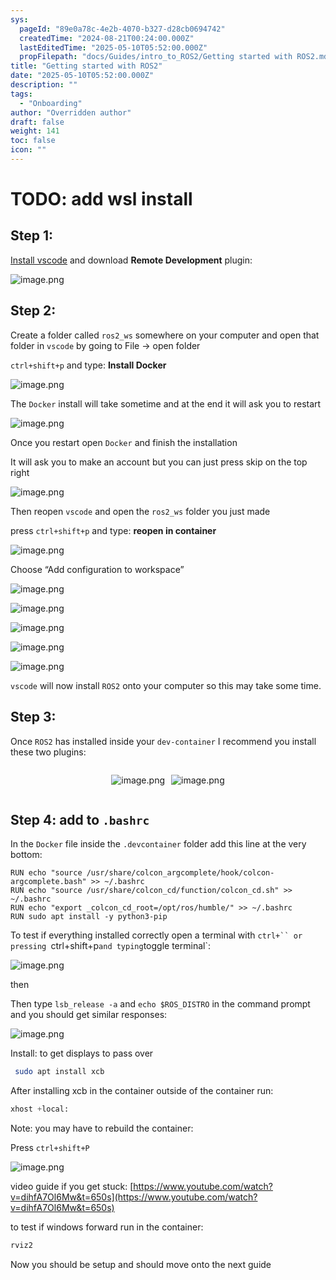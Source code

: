 ```yaml
---
sys:
  pageId: "89e0a78c-4e2b-4070-b327-d28cb0694742"
  createdTime: "2024-08-21T00:24:00.000Z"
  lastEditedTime: "2025-05-10T05:52:00.000Z"
  propFilepath: "docs/Guides/intro_to_ROS2/Getting started with ROS2.md"
title: "Getting started with ROS2"
date: "2025-05-10T05:52:00.000Z"
description: ""
tags:
  - "Onboarding"
author: "Overridden author"
draft: false
weight: 141
toc: false
icon: ""
---
```


# TODO: add wsl install

## Step 1:

[Install vscode](https://code.visualstudio.com/download) and download **Remote Development** plugin:

![image.png](https://prod-files-secure.s3.us-west-2.amazonaws.com/d518164a-d88e-44d1-a4ee-3adb3bd8bce0/efb52993-1881-4a40-b95e-6f020334f022/image.png?X-Amz-Algorithm=AWS4-HMAC-SHA256&X-Amz-Content-Sha256=UNSIGNED-PAYLOAD&X-Amz-Credential=ASIAZI2LB466VR3UWHYK%2F20250721%2Fus-west-2%2Fs3%2Faws4_request&X-Amz-Date=20250721T061523Z&X-Amz-Expires=3600&X-Amz-Security-Token=IQoJb3JpZ2luX2VjELX%2F%2F%2F%2F%2F%2F%2F%2F%2F%2FwEaCXVzLXdlc3QtMiJGMEQCIGcw1cGRE6gtGIR%2BVJgKTKCu3otzPfd9%2FOWpepn45r2IAiAI3fFaI84qCUf%2BQLEdO8CYWXJwvbcXrEfSbvmJwjdXaSqIBAjO%2F%2F%2F%2F%2F%2F%2F%2F%2F%2F8BEAAaDDYzNzQyMzE4MzgwNSIMvgeu8kx3o36PF6PjKtwDjHL%2F7zW07EqhhEUv4Sa5HApgVL1xE1H6AFaRXEktgBCArdKGV%2F3QzjL9%2BCnAWFTGFx1ifYo8ZRFQD8haG10t5w61DF9MZtdSTf4yTiIo8bk0Msv1zPwLHbvbnLX2yZCCyz7J5%2FaYqUxSeXaHe5jZShYxDbay66Tns7cqd2MO6CKLgpHvVd3qmEDGdTKXctIk8RA%2B4VNZlCWbuvFEJmcwRyaPQvfMrv5WKMWCRICYLMQuoHJ9tDEBLDZSf3VT1T6w91N%2BvD3Gof9e4GSLrUnalh1uckgmywkigCZ479jbsbOaMT4ZnfPpHjMia0TRDAz%2BXSJvTmGmy9G1HIJ0g7YbQG%2BsX2rVUrAT3H75PWHr6L0hopAx1bTltgZJ8IHQGAwVaAMJ14Ev4SZ%2BwcbJv3bsWOJP9vF42HtZRQ3gt%2B%2FB07R3qAOygqk8boufMUZvSU%2F1uW%2ByFwLQWGxTzb7HDvAAFh7laCnO8a4rnIN8DYRVRda2fFelz%2FhUUEKq2pzPDDXTxe7BO5AdIfm6J32daS4eU8x4IAI%2BLqAbSH22tKK9Ugbq75ziYNttvWRCZKdb3eKIlWtHaETV0I5rLwLTWCWXMyZJOmfnSwKC5o9XXZJVhr3xVEFDHRBAFMxXPBswtZP3wwY6pgE7OdVqthSuKw0ntDrMkfBtBG9%2ByY2njEWO55Hql9bvEfsiUJQdtDwjEy8BH7HKP73HaVFwAwsiP5IVIkNrYwsD7pqPfsH3NC9jXBH3LDlI7SOrGFoyeLTg%2Fiots0qEEsYocXwridsEQHfnvhtDgDfJPT7UHeZPMRDlMJf0aNeTSU8k4DH7afGfNBwT67Ey2YdRYK2b2OXsJu7%2FqZKjpJvP4Mj8u8%2Bj&X-Amz-Signature=ec81d352e6f9e6d6ec10159fef5e58607bf82a7b599dd033cf13800e56af86fd&X-Amz-SignedHeaders=host&x-amz-checksum-mode=ENABLED&x-id=GetObject)

## Step 2:

Create a folder called `ros2_ws` somewhere on your computer and open that folder in `vscode` by going to File → open folder 

`ctrl+shift+p` and type: **Install Docker**

![image.png](https://prod-files-secure.s3.us-west-2.amazonaws.com/d518164a-d88e-44d1-a4ee-3adb3bd8bce0/2269dc0e-1cd5-47ff-bceb-c04ad9b2eab0/image.png?X-Amz-Algorithm=AWS4-HMAC-SHA256&X-Amz-Content-Sha256=UNSIGNED-PAYLOAD&X-Amz-Credential=ASIAZI2LB466VR3UWHYK%2F20250721%2Fus-west-2%2Fs3%2Faws4_request&X-Amz-Date=20250721T061523Z&X-Amz-Expires=3600&X-Amz-Security-Token=IQoJb3JpZ2luX2VjELX%2F%2F%2F%2F%2F%2F%2F%2F%2F%2FwEaCXVzLXdlc3QtMiJGMEQCIGcw1cGRE6gtGIR%2BVJgKTKCu3otzPfd9%2FOWpepn45r2IAiAI3fFaI84qCUf%2BQLEdO8CYWXJwvbcXrEfSbvmJwjdXaSqIBAjO%2F%2F%2F%2F%2F%2F%2F%2F%2F%2F8BEAAaDDYzNzQyMzE4MzgwNSIMvgeu8kx3o36PF6PjKtwDjHL%2F7zW07EqhhEUv4Sa5HApgVL1xE1H6AFaRXEktgBCArdKGV%2F3QzjL9%2BCnAWFTGFx1ifYo8ZRFQD8haG10t5w61DF9MZtdSTf4yTiIo8bk0Msv1zPwLHbvbnLX2yZCCyz7J5%2FaYqUxSeXaHe5jZShYxDbay66Tns7cqd2MO6CKLgpHvVd3qmEDGdTKXctIk8RA%2B4VNZlCWbuvFEJmcwRyaPQvfMrv5WKMWCRICYLMQuoHJ9tDEBLDZSf3VT1T6w91N%2BvD3Gof9e4GSLrUnalh1uckgmywkigCZ479jbsbOaMT4ZnfPpHjMia0TRDAz%2BXSJvTmGmy9G1HIJ0g7YbQG%2BsX2rVUrAT3H75PWHr6L0hopAx1bTltgZJ8IHQGAwVaAMJ14Ev4SZ%2BwcbJv3bsWOJP9vF42HtZRQ3gt%2B%2FB07R3qAOygqk8boufMUZvSU%2F1uW%2ByFwLQWGxTzb7HDvAAFh7laCnO8a4rnIN8DYRVRda2fFelz%2FhUUEKq2pzPDDXTxe7BO5AdIfm6J32daS4eU8x4IAI%2BLqAbSH22tKK9Ugbq75ziYNttvWRCZKdb3eKIlWtHaETV0I5rLwLTWCWXMyZJOmfnSwKC5o9XXZJVhr3xVEFDHRBAFMxXPBswtZP3wwY6pgE7OdVqthSuKw0ntDrMkfBtBG9%2ByY2njEWO55Hql9bvEfsiUJQdtDwjEy8BH7HKP73HaVFwAwsiP5IVIkNrYwsD7pqPfsH3NC9jXBH3LDlI7SOrGFoyeLTg%2Fiots0qEEsYocXwridsEQHfnvhtDgDfJPT7UHeZPMRDlMJf0aNeTSU8k4DH7afGfNBwT67Ey2YdRYK2b2OXsJu7%2FqZKjpJvP4Mj8u8%2Bj&X-Amz-Signature=178bc8e3d03e011dbd3259259bf09801ed193c36ac34678f04d50c7f0fe8432b&X-Amz-SignedHeaders=host&x-amz-checksum-mode=ENABLED&x-id=GetObject)

The `Docker` install will take sometime and at the end it will ask you to restart

![image.png](https://prod-files-secure.s3.us-west-2.amazonaws.com/d518164a-d88e-44d1-a4ee-3adb3bd8bce0/ed233f78-be33-4b1f-b89c-9c346c0e961e/image.png?X-Amz-Algorithm=AWS4-HMAC-SHA256&X-Amz-Content-Sha256=UNSIGNED-PAYLOAD&X-Amz-Credential=ASIAZI2LB466VR3UWHYK%2F20250721%2Fus-west-2%2Fs3%2Faws4_request&X-Amz-Date=20250721T061523Z&X-Amz-Expires=3600&X-Amz-Security-Token=IQoJb3JpZ2luX2VjELX%2F%2F%2F%2F%2F%2F%2F%2F%2F%2FwEaCXVzLXdlc3QtMiJGMEQCIGcw1cGRE6gtGIR%2BVJgKTKCu3otzPfd9%2FOWpepn45r2IAiAI3fFaI84qCUf%2BQLEdO8CYWXJwvbcXrEfSbvmJwjdXaSqIBAjO%2F%2F%2F%2F%2F%2F%2F%2F%2F%2F8BEAAaDDYzNzQyMzE4MzgwNSIMvgeu8kx3o36PF6PjKtwDjHL%2F7zW07EqhhEUv4Sa5HApgVL1xE1H6AFaRXEktgBCArdKGV%2F3QzjL9%2BCnAWFTGFx1ifYo8ZRFQD8haG10t5w61DF9MZtdSTf4yTiIo8bk0Msv1zPwLHbvbnLX2yZCCyz7J5%2FaYqUxSeXaHe5jZShYxDbay66Tns7cqd2MO6CKLgpHvVd3qmEDGdTKXctIk8RA%2B4VNZlCWbuvFEJmcwRyaPQvfMrv5WKMWCRICYLMQuoHJ9tDEBLDZSf3VT1T6w91N%2BvD3Gof9e4GSLrUnalh1uckgmywkigCZ479jbsbOaMT4ZnfPpHjMia0TRDAz%2BXSJvTmGmy9G1HIJ0g7YbQG%2BsX2rVUrAT3H75PWHr6L0hopAx1bTltgZJ8IHQGAwVaAMJ14Ev4SZ%2BwcbJv3bsWOJP9vF42HtZRQ3gt%2B%2FB07R3qAOygqk8boufMUZvSU%2F1uW%2ByFwLQWGxTzb7HDvAAFh7laCnO8a4rnIN8DYRVRda2fFelz%2FhUUEKq2pzPDDXTxe7BO5AdIfm6J32daS4eU8x4IAI%2BLqAbSH22tKK9Ugbq75ziYNttvWRCZKdb3eKIlWtHaETV0I5rLwLTWCWXMyZJOmfnSwKC5o9XXZJVhr3xVEFDHRBAFMxXPBswtZP3wwY6pgE7OdVqthSuKw0ntDrMkfBtBG9%2ByY2njEWO55Hql9bvEfsiUJQdtDwjEy8BH7HKP73HaVFwAwsiP5IVIkNrYwsD7pqPfsH3NC9jXBH3LDlI7SOrGFoyeLTg%2Fiots0qEEsYocXwridsEQHfnvhtDgDfJPT7UHeZPMRDlMJf0aNeTSU8k4DH7afGfNBwT67Ey2YdRYK2b2OXsJu7%2FqZKjpJvP4Mj8u8%2Bj&X-Amz-Signature=8f2ad0bcc660d744099c4cc06993d6ef1eeae4413359a9b779874afa6cf3f865&X-Amz-SignedHeaders=host&x-amz-checksum-mode=ENABLED&x-id=GetObject)

Once you restart open `Docker` and finish the installation

It will ask you to make an account but you can just press skip on the top right

![image.png](https://prod-files-secure.s3.us-west-2.amazonaws.com/d518164a-d88e-44d1-a4ee-3adb3bd8bce0/21010ad9-1659-4fd9-9f59-9932a09b2a3d/image.png?X-Amz-Algorithm=AWS4-HMAC-SHA256&X-Amz-Content-Sha256=UNSIGNED-PAYLOAD&X-Amz-Credential=ASIAZI2LB466VR3UWHYK%2F20250721%2Fus-west-2%2Fs3%2Faws4_request&X-Amz-Date=20250721T061523Z&X-Amz-Expires=3600&X-Amz-Security-Token=IQoJb3JpZ2luX2VjELX%2F%2F%2F%2F%2F%2F%2F%2F%2F%2FwEaCXVzLXdlc3QtMiJGMEQCIGcw1cGRE6gtGIR%2BVJgKTKCu3otzPfd9%2FOWpepn45r2IAiAI3fFaI84qCUf%2BQLEdO8CYWXJwvbcXrEfSbvmJwjdXaSqIBAjO%2F%2F%2F%2F%2F%2F%2F%2F%2F%2F8BEAAaDDYzNzQyMzE4MzgwNSIMvgeu8kx3o36PF6PjKtwDjHL%2F7zW07EqhhEUv4Sa5HApgVL1xE1H6AFaRXEktgBCArdKGV%2F3QzjL9%2BCnAWFTGFx1ifYo8ZRFQD8haG10t5w61DF9MZtdSTf4yTiIo8bk0Msv1zPwLHbvbnLX2yZCCyz7J5%2FaYqUxSeXaHe5jZShYxDbay66Tns7cqd2MO6CKLgpHvVd3qmEDGdTKXctIk8RA%2B4VNZlCWbuvFEJmcwRyaPQvfMrv5WKMWCRICYLMQuoHJ9tDEBLDZSf3VT1T6w91N%2BvD3Gof9e4GSLrUnalh1uckgmywkigCZ479jbsbOaMT4ZnfPpHjMia0TRDAz%2BXSJvTmGmy9G1HIJ0g7YbQG%2BsX2rVUrAT3H75PWHr6L0hopAx1bTltgZJ8IHQGAwVaAMJ14Ev4SZ%2BwcbJv3bsWOJP9vF42HtZRQ3gt%2B%2FB07R3qAOygqk8boufMUZvSU%2F1uW%2ByFwLQWGxTzb7HDvAAFh7laCnO8a4rnIN8DYRVRda2fFelz%2FhUUEKq2pzPDDXTxe7BO5AdIfm6J32daS4eU8x4IAI%2BLqAbSH22tKK9Ugbq75ziYNttvWRCZKdb3eKIlWtHaETV0I5rLwLTWCWXMyZJOmfnSwKC5o9XXZJVhr3xVEFDHRBAFMxXPBswtZP3wwY6pgE7OdVqthSuKw0ntDrMkfBtBG9%2ByY2njEWO55Hql9bvEfsiUJQdtDwjEy8BH7HKP73HaVFwAwsiP5IVIkNrYwsD7pqPfsH3NC9jXBH3LDlI7SOrGFoyeLTg%2Fiots0qEEsYocXwridsEQHfnvhtDgDfJPT7UHeZPMRDlMJf0aNeTSU8k4DH7afGfNBwT67Ey2YdRYK2b2OXsJu7%2FqZKjpJvP4Mj8u8%2Bj&X-Amz-Signature=8390408de0f4ae1ae387ac55b4e08a1a208530c9d9fa3d77972cdd4a2e28f7f9&X-Amz-SignedHeaders=host&x-amz-checksum-mode=ENABLED&x-id=GetObject)

Then reopen `vscode` and open the `ros2_ws` folder you just made

press `ctrl+shift+p` and type: **reopen in container**

![image.png](https://prod-files-secure.s3.us-west-2.amazonaws.com/d518164a-d88e-44d1-a4ee-3adb3bd8bce0/4e93b8c2-41ad-488c-8095-c74205196118/image.png?X-Amz-Algorithm=AWS4-HMAC-SHA256&X-Amz-Content-Sha256=UNSIGNED-PAYLOAD&X-Amz-Credential=ASIAZI2LB466VR3UWHYK%2F20250721%2Fus-west-2%2Fs3%2Faws4_request&X-Amz-Date=20250721T061523Z&X-Amz-Expires=3600&X-Amz-Security-Token=IQoJb3JpZ2luX2VjELX%2F%2F%2F%2F%2F%2F%2F%2F%2F%2FwEaCXVzLXdlc3QtMiJGMEQCIGcw1cGRE6gtGIR%2BVJgKTKCu3otzPfd9%2FOWpepn45r2IAiAI3fFaI84qCUf%2BQLEdO8CYWXJwvbcXrEfSbvmJwjdXaSqIBAjO%2F%2F%2F%2F%2F%2F%2F%2F%2F%2F8BEAAaDDYzNzQyMzE4MzgwNSIMvgeu8kx3o36PF6PjKtwDjHL%2F7zW07EqhhEUv4Sa5HApgVL1xE1H6AFaRXEktgBCArdKGV%2F3QzjL9%2BCnAWFTGFx1ifYo8ZRFQD8haG10t5w61DF9MZtdSTf4yTiIo8bk0Msv1zPwLHbvbnLX2yZCCyz7J5%2FaYqUxSeXaHe5jZShYxDbay66Tns7cqd2MO6CKLgpHvVd3qmEDGdTKXctIk8RA%2B4VNZlCWbuvFEJmcwRyaPQvfMrv5WKMWCRICYLMQuoHJ9tDEBLDZSf3VT1T6w91N%2BvD3Gof9e4GSLrUnalh1uckgmywkigCZ479jbsbOaMT4ZnfPpHjMia0TRDAz%2BXSJvTmGmy9G1HIJ0g7YbQG%2BsX2rVUrAT3H75PWHr6L0hopAx1bTltgZJ8IHQGAwVaAMJ14Ev4SZ%2BwcbJv3bsWOJP9vF42HtZRQ3gt%2B%2FB07R3qAOygqk8boufMUZvSU%2F1uW%2ByFwLQWGxTzb7HDvAAFh7laCnO8a4rnIN8DYRVRda2fFelz%2FhUUEKq2pzPDDXTxe7BO5AdIfm6J32daS4eU8x4IAI%2BLqAbSH22tKK9Ugbq75ziYNttvWRCZKdb3eKIlWtHaETV0I5rLwLTWCWXMyZJOmfnSwKC5o9XXZJVhr3xVEFDHRBAFMxXPBswtZP3wwY6pgE7OdVqthSuKw0ntDrMkfBtBG9%2ByY2njEWO55Hql9bvEfsiUJQdtDwjEy8BH7HKP73HaVFwAwsiP5IVIkNrYwsD7pqPfsH3NC9jXBH3LDlI7SOrGFoyeLTg%2Fiots0qEEsYocXwridsEQHfnvhtDgDfJPT7UHeZPMRDlMJf0aNeTSU8k4DH7afGfNBwT67Ey2YdRYK2b2OXsJu7%2FqZKjpJvP4Mj8u8%2Bj&X-Amz-Signature=2b62e34f8c29bcde83e60ca3bc96b631756eb73561ae109e4a5c5c563170a242&X-Amz-SignedHeaders=host&x-amz-checksum-mode=ENABLED&x-id=GetObject)

Choose “Add configuration to workspace”

![image.png](https://prod-files-secure.s3.us-west-2.amazonaws.com/d518164a-d88e-44d1-a4ee-3adb3bd8bce0/9560b282-5060-4989-ba37-97e7b2c22476/image.png?X-Amz-Algorithm=AWS4-HMAC-SHA256&X-Amz-Content-Sha256=UNSIGNED-PAYLOAD&X-Amz-Credential=ASIAZI2LB466VR3UWHYK%2F20250721%2Fus-west-2%2Fs3%2Faws4_request&X-Amz-Date=20250721T061523Z&X-Amz-Expires=3600&X-Amz-Security-Token=IQoJb3JpZ2luX2VjELX%2F%2F%2F%2F%2F%2F%2F%2F%2F%2FwEaCXVzLXdlc3QtMiJGMEQCIGcw1cGRE6gtGIR%2BVJgKTKCu3otzPfd9%2FOWpepn45r2IAiAI3fFaI84qCUf%2BQLEdO8CYWXJwvbcXrEfSbvmJwjdXaSqIBAjO%2F%2F%2F%2F%2F%2F%2F%2F%2F%2F8BEAAaDDYzNzQyMzE4MzgwNSIMvgeu8kx3o36PF6PjKtwDjHL%2F7zW07EqhhEUv4Sa5HApgVL1xE1H6AFaRXEktgBCArdKGV%2F3QzjL9%2BCnAWFTGFx1ifYo8ZRFQD8haG10t5w61DF9MZtdSTf4yTiIo8bk0Msv1zPwLHbvbnLX2yZCCyz7J5%2FaYqUxSeXaHe5jZShYxDbay66Tns7cqd2MO6CKLgpHvVd3qmEDGdTKXctIk8RA%2B4VNZlCWbuvFEJmcwRyaPQvfMrv5WKMWCRICYLMQuoHJ9tDEBLDZSf3VT1T6w91N%2BvD3Gof9e4GSLrUnalh1uckgmywkigCZ479jbsbOaMT4ZnfPpHjMia0TRDAz%2BXSJvTmGmy9G1HIJ0g7YbQG%2BsX2rVUrAT3H75PWHr6L0hopAx1bTltgZJ8IHQGAwVaAMJ14Ev4SZ%2BwcbJv3bsWOJP9vF42HtZRQ3gt%2B%2FB07R3qAOygqk8boufMUZvSU%2F1uW%2ByFwLQWGxTzb7HDvAAFh7laCnO8a4rnIN8DYRVRda2fFelz%2FhUUEKq2pzPDDXTxe7BO5AdIfm6J32daS4eU8x4IAI%2BLqAbSH22tKK9Ugbq75ziYNttvWRCZKdb3eKIlWtHaETV0I5rLwLTWCWXMyZJOmfnSwKC5o9XXZJVhr3xVEFDHRBAFMxXPBswtZP3wwY6pgE7OdVqthSuKw0ntDrMkfBtBG9%2ByY2njEWO55Hql9bvEfsiUJQdtDwjEy8BH7HKP73HaVFwAwsiP5IVIkNrYwsD7pqPfsH3NC9jXBH3LDlI7SOrGFoyeLTg%2Fiots0qEEsYocXwridsEQHfnvhtDgDfJPT7UHeZPMRDlMJf0aNeTSU8k4DH7afGfNBwT67Ey2YdRYK2b2OXsJu7%2FqZKjpJvP4Mj8u8%2Bj&X-Amz-Signature=85b5874135c9becad78dc0c309c57cf54f30eac810fc060a401088c51f3dc677&X-Amz-SignedHeaders=host&x-amz-checksum-mode=ENABLED&x-id=GetObject)

![image.png](https://prod-files-secure.s3.us-west-2.amazonaws.com/d518164a-d88e-44d1-a4ee-3adb3bd8bce0/2ee63f81-886b-48e8-a553-dc6e5eac99e4/image.png?X-Amz-Algorithm=AWS4-HMAC-SHA256&X-Amz-Content-Sha256=UNSIGNED-PAYLOAD&X-Amz-Credential=ASIAZI2LB466VR3UWHYK%2F20250721%2Fus-west-2%2Fs3%2Faws4_request&X-Amz-Date=20250721T061523Z&X-Amz-Expires=3600&X-Amz-Security-Token=IQoJb3JpZ2luX2VjELX%2F%2F%2F%2F%2F%2F%2F%2F%2F%2FwEaCXVzLXdlc3QtMiJGMEQCIGcw1cGRE6gtGIR%2BVJgKTKCu3otzPfd9%2FOWpepn45r2IAiAI3fFaI84qCUf%2BQLEdO8CYWXJwvbcXrEfSbvmJwjdXaSqIBAjO%2F%2F%2F%2F%2F%2F%2F%2F%2F%2F8BEAAaDDYzNzQyMzE4MzgwNSIMvgeu8kx3o36PF6PjKtwDjHL%2F7zW07EqhhEUv4Sa5HApgVL1xE1H6AFaRXEktgBCArdKGV%2F3QzjL9%2BCnAWFTGFx1ifYo8ZRFQD8haG10t5w61DF9MZtdSTf4yTiIo8bk0Msv1zPwLHbvbnLX2yZCCyz7J5%2FaYqUxSeXaHe5jZShYxDbay66Tns7cqd2MO6CKLgpHvVd3qmEDGdTKXctIk8RA%2B4VNZlCWbuvFEJmcwRyaPQvfMrv5WKMWCRICYLMQuoHJ9tDEBLDZSf3VT1T6w91N%2BvD3Gof9e4GSLrUnalh1uckgmywkigCZ479jbsbOaMT4ZnfPpHjMia0TRDAz%2BXSJvTmGmy9G1HIJ0g7YbQG%2BsX2rVUrAT3H75PWHr6L0hopAx1bTltgZJ8IHQGAwVaAMJ14Ev4SZ%2BwcbJv3bsWOJP9vF42HtZRQ3gt%2B%2FB07R3qAOygqk8boufMUZvSU%2F1uW%2ByFwLQWGxTzb7HDvAAFh7laCnO8a4rnIN8DYRVRda2fFelz%2FhUUEKq2pzPDDXTxe7BO5AdIfm6J32daS4eU8x4IAI%2BLqAbSH22tKK9Ugbq75ziYNttvWRCZKdb3eKIlWtHaETV0I5rLwLTWCWXMyZJOmfnSwKC5o9XXZJVhr3xVEFDHRBAFMxXPBswtZP3wwY6pgE7OdVqthSuKw0ntDrMkfBtBG9%2ByY2njEWO55Hql9bvEfsiUJQdtDwjEy8BH7HKP73HaVFwAwsiP5IVIkNrYwsD7pqPfsH3NC9jXBH3LDlI7SOrGFoyeLTg%2Fiots0qEEsYocXwridsEQHfnvhtDgDfJPT7UHeZPMRDlMJf0aNeTSU8k4DH7afGfNBwT67Ey2YdRYK2b2OXsJu7%2FqZKjpJvP4Mj8u8%2Bj&X-Amz-Signature=9b5a94099f8515c2d907381927a9d0d15c2b2114fa9e9df590416c9f9d755efb&X-Amz-SignedHeaders=host&x-amz-checksum-mode=ENABLED&x-id=GetObject)

![image.png](https://prod-files-secure.s3.us-west-2.amazonaws.com/d518164a-d88e-44d1-a4ee-3adb3bd8bce0/ae1580b2-b048-407e-aed9-b584224a7a04/image.png?X-Amz-Algorithm=AWS4-HMAC-SHA256&X-Amz-Content-Sha256=UNSIGNED-PAYLOAD&X-Amz-Credential=ASIAZI2LB466VR3UWHYK%2F20250721%2Fus-west-2%2Fs3%2Faws4_request&X-Amz-Date=20250721T061523Z&X-Amz-Expires=3600&X-Amz-Security-Token=IQoJb3JpZ2luX2VjELX%2F%2F%2F%2F%2F%2F%2F%2F%2F%2FwEaCXVzLXdlc3QtMiJGMEQCIGcw1cGRE6gtGIR%2BVJgKTKCu3otzPfd9%2FOWpepn45r2IAiAI3fFaI84qCUf%2BQLEdO8CYWXJwvbcXrEfSbvmJwjdXaSqIBAjO%2F%2F%2F%2F%2F%2F%2F%2F%2F%2F8BEAAaDDYzNzQyMzE4MzgwNSIMvgeu8kx3o36PF6PjKtwDjHL%2F7zW07EqhhEUv4Sa5HApgVL1xE1H6AFaRXEktgBCArdKGV%2F3QzjL9%2BCnAWFTGFx1ifYo8ZRFQD8haG10t5w61DF9MZtdSTf4yTiIo8bk0Msv1zPwLHbvbnLX2yZCCyz7J5%2FaYqUxSeXaHe5jZShYxDbay66Tns7cqd2MO6CKLgpHvVd3qmEDGdTKXctIk8RA%2B4VNZlCWbuvFEJmcwRyaPQvfMrv5WKMWCRICYLMQuoHJ9tDEBLDZSf3VT1T6w91N%2BvD3Gof9e4GSLrUnalh1uckgmywkigCZ479jbsbOaMT4ZnfPpHjMia0TRDAz%2BXSJvTmGmy9G1HIJ0g7YbQG%2BsX2rVUrAT3H75PWHr6L0hopAx1bTltgZJ8IHQGAwVaAMJ14Ev4SZ%2BwcbJv3bsWOJP9vF42HtZRQ3gt%2B%2FB07R3qAOygqk8boufMUZvSU%2F1uW%2ByFwLQWGxTzb7HDvAAFh7laCnO8a4rnIN8DYRVRda2fFelz%2FhUUEKq2pzPDDXTxe7BO5AdIfm6J32daS4eU8x4IAI%2BLqAbSH22tKK9Ugbq75ziYNttvWRCZKdb3eKIlWtHaETV0I5rLwLTWCWXMyZJOmfnSwKC5o9XXZJVhr3xVEFDHRBAFMxXPBswtZP3wwY6pgE7OdVqthSuKw0ntDrMkfBtBG9%2ByY2njEWO55Hql9bvEfsiUJQdtDwjEy8BH7HKP73HaVFwAwsiP5IVIkNrYwsD7pqPfsH3NC9jXBH3LDlI7SOrGFoyeLTg%2Fiots0qEEsYocXwridsEQHfnvhtDgDfJPT7UHeZPMRDlMJf0aNeTSU8k4DH7afGfNBwT67Ey2YdRYK2b2OXsJu7%2FqZKjpJvP4Mj8u8%2Bj&X-Amz-Signature=bc081e22621e3abc8526edefb43dab461747481c33e6d953856f35b9147e4d40&X-Amz-SignedHeaders=host&x-amz-checksum-mode=ENABLED&x-id=GetObject)

![image.png](https://prod-files-secure.s3.us-west-2.amazonaws.com/d518164a-d88e-44d1-a4ee-3adb3bd8bce0/53255b28-f75e-430f-b9e3-c0ac8577e42b/image.png?X-Amz-Algorithm=AWS4-HMAC-SHA256&X-Amz-Content-Sha256=UNSIGNED-PAYLOAD&X-Amz-Credential=ASIAZI2LB466VR3UWHYK%2F20250721%2Fus-west-2%2Fs3%2Faws4_request&X-Amz-Date=20250721T061523Z&X-Amz-Expires=3600&X-Amz-Security-Token=IQoJb3JpZ2luX2VjELX%2F%2F%2F%2F%2F%2F%2F%2F%2F%2FwEaCXVzLXdlc3QtMiJGMEQCIGcw1cGRE6gtGIR%2BVJgKTKCu3otzPfd9%2FOWpepn45r2IAiAI3fFaI84qCUf%2BQLEdO8CYWXJwvbcXrEfSbvmJwjdXaSqIBAjO%2F%2F%2F%2F%2F%2F%2F%2F%2F%2F8BEAAaDDYzNzQyMzE4MzgwNSIMvgeu8kx3o36PF6PjKtwDjHL%2F7zW07EqhhEUv4Sa5HApgVL1xE1H6AFaRXEktgBCArdKGV%2F3QzjL9%2BCnAWFTGFx1ifYo8ZRFQD8haG10t5w61DF9MZtdSTf4yTiIo8bk0Msv1zPwLHbvbnLX2yZCCyz7J5%2FaYqUxSeXaHe5jZShYxDbay66Tns7cqd2MO6CKLgpHvVd3qmEDGdTKXctIk8RA%2B4VNZlCWbuvFEJmcwRyaPQvfMrv5WKMWCRICYLMQuoHJ9tDEBLDZSf3VT1T6w91N%2BvD3Gof9e4GSLrUnalh1uckgmywkigCZ479jbsbOaMT4ZnfPpHjMia0TRDAz%2BXSJvTmGmy9G1HIJ0g7YbQG%2BsX2rVUrAT3H75PWHr6L0hopAx1bTltgZJ8IHQGAwVaAMJ14Ev4SZ%2BwcbJv3bsWOJP9vF42HtZRQ3gt%2B%2FB07R3qAOygqk8boufMUZvSU%2F1uW%2ByFwLQWGxTzb7HDvAAFh7laCnO8a4rnIN8DYRVRda2fFelz%2FhUUEKq2pzPDDXTxe7BO5AdIfm6J32daS4eU8x4IAI%2BLqAbSH22tKK9Ugbq75ziYNttvWRCZKdb3eKIlWtHaETV0I5rLwLTWCWXMyZJOmfnSwKC5o9XXZJVhr3xVEFDHRBAFMxXPBswtZP3wwY6pgE7OdVqthSuKw0ntDrMkfBtBG9%2ByY2njEWO55Hql9bvEfsiUJQdtDwjEy8BH7HKP73HaVFwAwsiP5IVIkNrYwsD7pqPfsH3NC9jXBH3LDlI7SOrGFoyeLTg%2Fiots0qEEsYocXwridsEQHfnvhtDgDfJPT7UHeZPMRDlMJf0aNeTSU8k4DH7afGfNBwT67Ey2YdRYK2b2OXsJu7%2FqZKjpJvP4Mj8u8%2Bj&X-Amz-Signature=bd012503dbb96ad4e107234cf2b442058f689542617f95048b22a7cfba971a79&X-Amz-SignedHeaders=host&x-amz-checksum-mode=ENABLED&x-id=GetObject)

![image.png](https://prod-files-secure.s3.us-west-2.amazonaws.com/d518164a-d88e-44d1-a4ee-3adb3bd8bce0/7c562767-5af9-4ffb-97d1-327bcdf4ee00/image.png?X-Amz-Algorithm=AWS4-HMAC-SHA256&X-Amz-Content-Sha256=UNSIGNED-PAYLOAD&X-Amz-Credential=ASIAZI2LB466VR3UWHYK%2F20250721%2Fus-west-2%2Fs3%2Faws4_request&X-Amz-Date=20250721T061523Z&X-Amz-Expires=3600&X-Amz-Security-Token=IQoJb3JpZ2luX2VjELX%2F%2F%2F%2F%2F%2F%2F%2F%2F%2FwEaCXVzLXdlc3QtMiJGMEQCIGcw1cGRE6gtGIR%2BVJgKTKCu3otzPfd9%2FOWpepn45r2IAiAI3fFaI84qCUf%2BQLEdO8CYWXJwvbcXrEfSbvmJwjdXaSqIBAjO%2F%2F%2F%2F%2F%2F%2F%2F%2F%2F8BEAAaDDYzNzQyMzE4MzgwNSIMvgeu8kx3o36PF6PjKtwDjHL%2F7zW07EqhhEUv4Sa5HApgVL1xE1H6AFaRXEktgBCArdKGV%2F3QzjL9%2BCnAWFTGFx1ifYo8ZRFQD8haG10t5w61DF9MZtdSTf4yTiIo8bk0Msv1zPwLHbvbnLX2yZCCyz7J5%2FaYqUxSeXaHe5jZShYxDbay66Tns7cqd2MO6CKLgpHvVd3qmEDGdTKXctIk8RA%2B4VNZlCWbuvFEJmcwRyaPQvfMrv5WKMWCRICYLMQuoHJ9tDEBLDZSf3VT1T6w91N%2BvD3Gof9e4GSLrUnalh1uckgmywkigCZ479jbsbOaMT4ZnfPpHjMia0TRDAz%2BXSJvTmGmy9G1HIJ0g7YbQG%2BsX2rVUrAT3H75PWHr6L0hopAx1bTltgZJ8IHQGAwVaAMJ14Ev4SZ%2BwcbJv3bsWOJP9vF42HtZRQ3gt%2B%2FB07R3qAOygqk8boufMUZvSU%2F1uW%2ByFwLQWGxTzb7HDvAAFh7laCnO8a4rnIN8DYRVRda2fFelz%2FhUUEKq2pzPDDXTxe7BO5AdIfm6J32daS4eU8x4IAI%2BLqAbSH22tKK9Ugbq75ziYNttvWRCZKdb3eKIlWtHaETV0I5rLwLTWCWXMyZJOmfnSwKC5o9XXZJVhr3xVEFDHRBAFMxXPBswtZP3wwY6pgE7OdVqthSuKw0ntDrMkfBtBG9%2ByY2njEWO55Hql9bvEfsiUJQdtDwjEy8BH7HKP73HaVFwAwsiP5IVIkNrYwsD7pqPfsH3NC9jXBH3LDlI7SOrGFoyeLTg%2Fiots0qEEsYocXwridsEQHfnvhtDgDfJPT7UHeZPMRDlMJf0aNeTSU8k4DH7afGfNBwT67Ey2YdRYK2b2OXsJu7%2FqZKjpJvP4Mj8u8%2Bj&X-Amz-Signature=9c2d61e122ded1a9372ac319c0d46f12d8a313bc4a35ddde79e4d8bcc77345b4&X-Amz-SignedHeaders=host&x-amz-checksum-mode=ENABLED&x-id=GetObject)

`vscode` will now install `ROS2` onto your computer so this may take some time.

## Step 3:

Once `ROS2` has installed inside your `dev-container` I recommend you install these two plugins:

<div style="display: flex;flex-direction: row; column-gap:10px; max-width: 630px;justify-content: center;">
<div>

![image.png](https://prod-files-secure.s3.us-west-2.amazonaws.com/d518164a-d88e-44d1-a4ee-3adb3bd8bce0/3fc3d550-5a54-4ba1-ba6b-faa01cdb7369/image.png?X-Amz-Algorithm=AWS4-HMAC-SHA256&X-Amz-Content-Sha256=UNSIGNED-PAYLOAD&X-Amz-Credential=ASIAZI2LB466VFS24IOR%2F20250721%2Fus-west-2%2Fs3%2Faws4_request&X-Amz-Date=20250721T061525Z&X-Amz-Expires=3600&X-Amz-Security-Token=IQoJb3JpZ2luX2VjELX%2F%2F%2F%2F%2F%2F%2F%2F%2F%2FwEaCXVzLXdlc3QtMiJHMEUCIDEdadThtPIhsJwsTr8jxVAVuFjBPlCHnC36N6cXG%2BMUAiEApGXgt66qFZnnkDM18r7jp5svo72G7%2B5DuwHvsvG6KkQqiAQIzv%2F%2F%2F%2F%2F%2F%2F%2F%2F%2FARAAGgw2Mzc0MjMxODM4MDUiDPy6qE2R85xpJs14MyrcA9sZC11P7p3Qw2IVN0tMBLdcyNwcZukaI9K7vcjuXPe2BmZaUA6c8TajP3%2F5GBWIG7%2BhyDZv00e%2FUc%2Fj%2BiTkLG5rV5JcNDPTlbTNwmjaD1AsRr%2B9hJm0ZRdUww%2BK3gdes%2FXOLZiGhl%2Br7HFbhEZTDxDaHOsCzMFNVAOBFuqx7gnaNPPiLYXAHi1n81Y0TOzxoiSdWNkqg9C2cFZoOeTjgsweufyuQMgkLArLAM6HOSvK2hh3msWUgZlk0RBexiYtFJmuuThASe2JD%2BWiUI%2BVQz6xj4I8tOGMGuXpUff25IUfTo2PqOXpW65sKQPksCxdEGRYsCm9%2FD4I2l1zeKjHNO0SQFLhVDlOUflbNEsjG3v%2B9tQh0uhIDJAo9437gw7fKNmzD5YkCm6yRn8vmkNzjVGkIfFtlfYFsW6bbQ3EWY20%2B7%2FmR%2BkAJBFKKTvh3%2B3JtG%2BouUPQlxQ%2FqZqTo2GOoQn0zLVlbdPx88c49C3UirFFlv4lp%2FwQE1viVmpAonc9hr5nRubgQ3%2FNOK3FnxeKo%2B4gT%2FcpWwtRODck9hJUfx%2Fcs3P%2Fcus6NcEMli0OrjSa3ShYfF1SzlpgQGoKFfNtsCGjVXOf4GEcTcl0bzuWsGjYQaF2PXbzPwNQqlSRMLeT98MGOqUBmTQJ6RHbx52nKa0Hi5lc%2FUID5s%2FUQ6KUNv3WTuVHcTtOJmS%2BATd63zxmPXzNMQ4vY6MJdiw1PAz7QjGZ0m7ouCjUZ9cuUJcwbVGmDr2Dy2vhJ6oeXwjgROtI0G0oj5gTgNUo%2BKyUcuJQz2UJ4es7DlnFHmGQslsR5LS0Wu1GtziHtUhpGHWMu2NThMJvYwRzWwFqOsmtM2oPpDNWHQ0LpWtHo9lW&X-Amz-Signature=5f38ef78aac7e9fffd767a3ef935f391bfa7bb3ab5dda4ed4df6eeb74ed5160b&X-Amz-SignedHeaders=host&x-amz-checksum-mode=ENABLED&x-id=GetObject)

</div>
<div>

![image.png](https://prod-files-secure.s3.us-west-2.amazonaws.com/d518164a-d88e-44d1-a4ee-3adb3bd8bce0/d994cc66-13c2-4093-a5a3-f84cf4601a82/image.png?X-Amz-Algorithm=AWS4-HMAC-SHA256&X-Amz-Content-Sha256=UNSIGNED-PAYLOAD&X-Amz-Credential=ASIAZI2LB466S4BWGNRR%2F20250721%2Fus-west-2%2Fs3%2Faws4_request&X-Amz-Date=20250721T061525Z&X-Amz-Expires=3600&X-Amz-Security-Token=IQoJb3JpZ2luX2VjELX%2F%2F%2F%2F%2F%2F%2F%2F%2F%2FwEaCXVzLXdlc3QtMiJHMEUCIGw43skjhgOfe1lO69RKDflyi3b1skOFeKh%2FDsTh1r02AiEA%2B65xgKnbHm5IrifNBjwnT2CSeMpBUY%2FUA25cy%2BBXRmAqiAQIzv%2F%2F%2F%2F%2F%2F%2F%2F%2F%2FARAAGgw2Mzc0MjMxODM4MDUiDIhOf62JbLTdViI%2BWCrcA8le0HDjRaOZgHftotN%2BRHyhwZueVKNJBPMkoBDt62hUjz%2Fw2EapiE%2BWviKh%2BsBx%2BQJogGqtbc0Q5Zx1anv61fqGvXFZhDu%2BD%2BtuOYQeG6kgJUhhLhkplgjujlju7mL4gfWRG2FRFCB0Y9sBHFFGQ8NltYQL9BGtKM9pVVR7405pVwkjsnZJ4JkGqjYnN8uUz2iIsYdADYbo8MUIGDUUbiMyXrmCDF8rwnPRyvRYKUCOSJBayWSlAAHkA3tj7DuigwZ%2FZNG0Q4a%2F76zJOGJmMi39txAfChIYoNOe8Vhs4S%2BqSyU6vAqylFWAWmWmv6Njb%2FIHDUFZChUONCYg3X0KXB%2BnBqWKAGq7S%2BZLR1uJhiNfutdro6g4Tbin3PfdnkM8PFjClgTNdtAeIp6PdBkWfgCXfI0eHmf3ll%2FLYzF9LzaKpmOeZ3mHoNvM7%2FsCgf7uLKWNdktV3XZ%2FWmQbFzAF8p8wGalr0uutz8T9nLwCDrJad3McCJcnXvAW8BNVK6RlOjdiXhMGts4%2BazVetIK8Be1uhWKpLj23mHLsImi7WkWls5bNLJns0Oz33oo%2FJY0vkwYDJiEQBt7aBi2JFeZj%2FuufczpSCnHBTLUwHUIbWhVLTxOJFYXgwMAXNljdMOSS98MGOqUBN9wWRnf4cgaBSTvJdkZEJAYzwWNg%2FHc50BxclnXcjoJN%2Ff8P%2FCP2eDuoBGa4YM7ThHv0sVOzvKCEqv5vdmhXf3sPh0Gj5CNyONNFdxWFZ4Af9uZJTdNVtWp9955Nr5fk8aq%2FBwUD81gkK%2FU6qSTihf3HQ3IU6hiJ1ncXzYxEpGgGTSaIR4Y1tmfuvzjZsbxKi8wzV2Cvzutg%2BzFnhEUlBUbkmIR8&X-Amz-Signature=c8404faa9827b821c24358a638847351d70471a9a0b73d9732c464422fe3c44b&X-Amz-SignedHeaders=host&x-amz-checksum-mode=ENABLED&x-id=GetObject)

</div>
</div>

## Step 4: add to `.bashrc`

In the `Docker` file inside the `.devcontainer` folder add this line at the very bottom: 

```docker
RUN echo "source /usr/share/colcon_argcomplete/hook/colcon-argcomplete.bash" >> ~/.bashrc
RUN echo "source /usr/share/colcon_cd/function/colcon_cd.sh" >> ~/.bashrc
RUN echo "export _colcon_cd_root=/opt/ros/humble/" >> ~/.bashrc
RUN sudo apt install -y python3-pip 
```

To test if everything installed correctly open a terminal with `ctrl+`` or pressing `ctrl+shift+p` and typing `toggle terminal`:

![image.png](https://prod-files-secure.s3.us-west-2.amazonaws.com/d518164a-d88e-44d1-a4ee-3adb3bd8bce0/6a4943d8-b04e-4c02-9a58-775f3384d1a5/image.png?X-Amz-Algorithm=AWS4-HMAC-SHA256&X-Amz-Content-Sha256=UNSIGNED-PAYLOAD&X-Amz-Credential=ASIAZI2LB466VR3UWHYK%2F20250721%2Fus-west-2%2Fs3%2Faws4_request&X-Amz-Date=20250721T061524Z&X-Amz-Expires=3600&X-Amz-Security-Token=IQoJb3JpZ2luX2VjELX%2F%2F%2F%2F%2F%2F%2F%2F%2F%2FwEaCXVzLXdlc3QtMiJGMEQCIGcw1cGRE6gtGIR%2BVJgKTKCu3otzPfd9%2FOWpepn45r2IAiAI3fFaI84qCUf%2BQLEdO8CYWXJwvbcXrEfSbvmJwjdXaSqIBAjO%2F%2F%2F%2F%2F%2F%2F%2F%2F%2F8BEAAaDDYzNzQyMzE4MzgwNSIMvgeu8kx3o36PF6PjKtwDjHL%2F7zW07EqhhEUv4Sa5HApgVL1xE1H6AFaRXEktgBCArdKGV%2F3QzjL9%2BCnAWFTGFx1ifYo8ZRFQD8haG10t5w61DF9MZtdSTf4yTiIo8bk0Msv1zPwLHbvbnLX2yZCCyz7J5%2FaYqUxSeXaHe5jZShYxDbay66Tns7cqd2MO6CKLgpHvVd3qmEDGdTKXctIk8RA%2B4VNZlCWbuvFEJmcwRyaPQvfMrv5WKMWCRICYLMQuoHJ9tDEBLDZSf3VT1T6w91N%2BvD3Gof9e4GSLrUnalh1uckgmywkigCZ479jbsbOaMT4ZnfPpHjMia0TRDAz%2BXSJvTmGmy9G1HIJ0g7YbQG%2BsX2rVUrAT3H75PWHr6L0hopAx1bTltgZJ8IHQGAwVaAMJ14Ev4SZ%2BwcbJv3bsWOJP9vF42HtZRQ3gt%2B%2FB07R3qAOygqk8boufMUZvSU%2F1uW%2ByFwLQWGxTzb7HDvAAFh7laCnO8a4rnIN8DYRVRda2fFelz%2FhUUEKq2pzPDDXTxe7BO5AdIfm6J32daS4eU8x4IAI%2BLqAbSH22tKK9Ugbq75ziYNttvWRCZKdb3eKIlWtHaETV0I5rLwLTWCWXMyZJOmfnSwKC5o9XXZJVhr3xVEFDHRBAFMxXPBswtZP3wwY6pgE7OdVqthSuKw0ntDrMkfBtBG9%2ByY2njEWO55Hql9bvEfsiUJQdtDwjEy8BH7HKP73HaVFwAwsiP5IVIkNrYwsD7pqPfsH3NC9jXBH3LDlI7SOrGFoyeLTg%2Fiots0qEEsYocXwridsEQHfnvhtDgDfJPT7UHeZPMRDlMJf0aNeTSU8k4DH7afGfNBwT67Ey2YdRYK2b2OXsJu7%2FqZKjpJvP4Mj8u8%2Bj&X-Amz-Signature=9c2cb96a9cd86fdcc8e028932be3dab4df0a33b6e2a9bae77fead950ec641409&X-Amz-SignedHeaders=host&x-amz-checksum-mode=ENABLED&x-id=GetObject)

then 

Then type `lsb_release -a` and `echo $ROS_DISTRO` in the command prompt and you should get similar responses:

![image.png](https://prod-files-secure.s3.us-west-2.amazonaws.com/d518164a-d88e-44d1-a4ee-3adb3bd8bce0/3e635dec-a805-4e85-8b9e-d000e5b71a4e/image.png?X-Amz-Algorithm=AWS4-HMAC-SHA256&X-Amz-Content-Sha256=UNSIGNED-PAYLOAD&X-Amz-Credential=ASIAZI2LB466VR3UWHYK%2F20250721%2Fus-west-2%2Fs3%2Faws4_request&X-Amz-Date=20250721T061524Z&X-Amz-Expires=3600&X-Amz-Security-Token=IQoJb3JpZ2luX2VjELX%2F%2F%2F%2F%2F%2F%2F%2F%2F%2FwEaCXVzLXdlc3QtMiJGMEQCIGcw1cGRE6gtGIR%2BVJgKTKCu3otzPfd9%2FOWpepn45r2IAiAI3fFaI84qCUf%2BQLEdO8CYWXJwvbcXrEfSbvmJwjdXaSqIBAjO%2F%2F%2F%2F%2F%2F%2F%2F%2F%2F8BEAAaDDYzNzQyMzE4MzgwNSIMvgeu8kx3o36PF6PjKtwDjHL%2F7zW07EqhhEUv4Sa5HApgVL1xE1H6AFaRXEktgBCArdKGV%2F3QzjL9%2BCnAWFTGFx1ifYo8ZRFQD8haG10t5w61DF9MZtdSTf4yTiIo8bk0Msv1zPwLHbvbnLX2yZCCyz7J5%2FaYqUxSeXaHe5jZShYxDbay66Tns7cqd2MO6CKLgpHvVd3qmEDGdTKXctIk8RA%2B4VNZlCWbuvFEJmcwRyaPQvfMrv5WKMWCRICYLMQuoHJ9tDEBLDZSf3VT1T6w91N%2BvD3Gof9e4GSLrUnalh1uckgmywkigCZ479jbsbOaMT4ZnfPpHjMia0TRDAz%2BXSJvTmGmy9G1HIJ0g7YbQG%2BsX2rVUrAT3H75PWHr6L0hopAx1bTltgZJ8IHQGAwVaAMJ14Ev4SZ%2BwcbJv3bsWOJP9vF42HtZRQ3gt%2B%2FB07R3qAOygqk8boufMUZvSU%2F1uW%2ByFwLQWGxTzb7HDvAAFh7laCnO8a4rnIN8DYRVRda2fFelz%2FhUUEKq2pzPDDXTxe7BO5AdIfm6J32daS4eU8x4IAI%2BLqAbSH22tKK9Ugbq75ziYNttvWRCZKdb3eKIlWtHaETV0I5rLwLTWCWXMyZJOmfnSwKC5o9XXZJVhr3xVEFDHRBAFMxXPBswtZP3wwY6pgE7OdVqthSuKw0ntDrMkfBtBG9%2ByY2njEWO55Hql9bvEfsiUJQdtDwjEy8BH7HKP73HaVFwAwsiP5IVIkNrYwsD7pqPfsH3NC9jXBH3LDlI7SOrGFoyeLTg%2Fiots0qEEsYocXwridsEQHfnvhtDgDfJPT7UHeZPMRDlMJf0aNeTSU8k4DH7afGfNBwT67Ey2YdRYK2b2OXsJu7%2FqZKjpJvP4Mj8u8%2Bj&X-Amz-Signature=174c68a8d0db4736bcc851aa97c0200c3a7a813272cd3eb4d0bef82c85789999&X-Amz-SignedHeaders=host&x-amz-checksum-mode=ENABLED&x-id=GetObject)

Install:  to get displays to pass over

```bash
 sudo apt install xcb
```

After installing xcb in the container outside of the container run:

```python
xhost +local:
```

Note: you may have to rebuild the container:

Press `ctrl+shift+P`

![image.png](https://prod-files-secure.s3.us-west-2.amazonaws.com/d518164a-d88e-44d1-a4ee-3adb3bd8bce0/6c2be660-2618-4c38-9c26-53554f7a0b7b/image.png?X-Amz-Algorithm=AWS4-HMAC-SHA256&X-Amz-Content-Sha256=UNSIGNED-PAYLOAD&X-Amz-Credential=ASIAZI2LB466VR3UWHYK%2F20250721%2Fus-west-2%2Fs3%2Faws4_request&X-Amz-Date=20250721T061524Z&X-Amz-Expires=3600&X-Amz-Security-Token=IQoJb3JpZ2luX2VjELX%2F%2F%2F%2F%2F%2F%2F%2F%2F%2FwEaCXVzLXdlc3QtMiJGMEQCIGcw1cGRE6gtGIR%2BVJgKTKCu3otzPfd9%2FOWpepn45r2IAiAI3fFaI84qCUf%2BQLEdO8CYWXJwvbcXrEfSbvmJwjdXaSqIBAjO%2F%2F%2F%2F%2F%2F%2F%2F%2F%2F8BEAAaDDYzNzQyMzE4MzgwNSIMvgeu8kx3o36PF6PjKtwDjHL%2F7zW07EqhhEUv4Sa5HApgVL1xE1H6AFaRXEktgBCArdKGV%2F3QzjL9%2BCnAWFTGFx1ifYo8ZRFQD8haG10t5w61DF9MZtdSTf4yTiIo8bk0Msv1zPwLHbvbnLX2yZCCyz7J5%2FaYqUxSeXaHe5jZShYxDbay66Tns7cqd2MO6CKLgpHvVd3qmEDGdTKXctIk8RA%2B4VNZlCWbuvFEJmcwRyaPQvfMrv5WKMWCRICYLMQuoHJ9tDEBLDZSf3VT1T6w91N%2BvD3Gof9e4GSLrUnalh1uckgmywkigCZ479jbsbOaMT4ZnfPpHjMia0TRDAz%2BXSJvTmGmy9G1HIJ0g7YbQG%2BsX2rVUrAT3H75PWHr6L0hopAx1bTltgZJ8IHQGAwVaAMJ14Ev4SZ%2BwcbJv3bsWOJP9vF42HtZRQ3gt%2B%2FB07R3qAOygqk8boufMUZvSU%2F1uW%2ByFwLQWGxTzb7HDvAAFh7laCnO8a4rnIN8DYRVRda2fFelz%2FhUUEKq2pzPDDXTxe7BO5AdIfm6J32daS4eU8x4IAI%2BLqAbSH22tKK9Ugbq75ziYNttvWRCZKdb3eKIlWtHaETV0I5rLwLTWCWXMyZJOmfnSwKC5o9XXZJVhr3xVEFDHRBAFMxXPBswtZP3wwY6pgE7OdVqthSuKw0ntDrMkfBtBG9%2ByY2njEWO55Hql9bvEfsiUJQdtDwjEy8BH7HKP73HaVFwAwsiP5IVIkNrYwsD7pqPfsH3NC9jXBH3LDlI7SOrGFoyeLTg%2Fiots0qEEsYocXwridsEQHfnvhtDgDfJPT7UHeZPMRDlMJf0aNeTSU8k4DH7afGfNBwT67Ey2YdRYK2b2OXsJu7%2FqZKjpJvP4Mj8u8%2Bj&X-Amz-Signature=a109bdf65396f2605d4f66d5bbbbd8097b657f3b977733699344f456b2d3ae99&X-Amz-SignedHeaders=host&x-amz-checksum-mode=ENABLED&x-id=GetObject)

video guide if you get stuck: [https://www.youtube.com/watch?v=dihfA7Ol6Mw&t=650s](https://www.youtube.com/watch?v=dihfA7Ol6Mw&t=650s)

to test if windows forward run in the container:

```bash
rviz2
```

Now you should be setup and should move onto the next guide 
